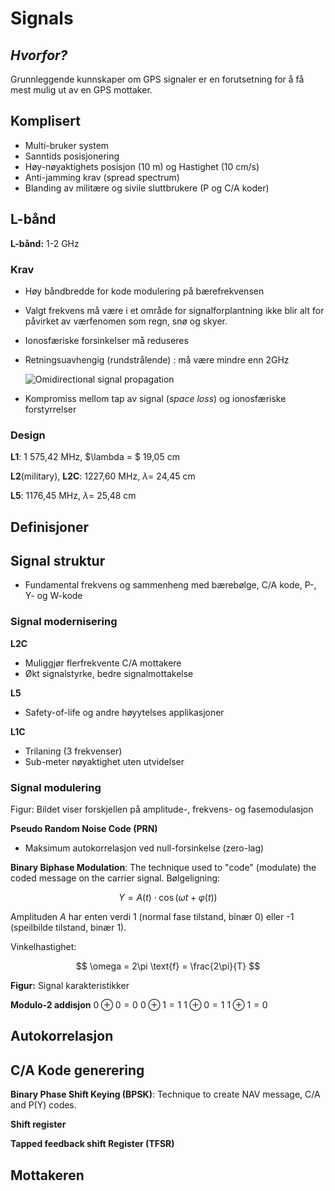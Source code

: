 # Signals

## _Hvorfor?_

Grunnleggende kunnskaper om GPS signaler er en forutsetning for å få mest mulig ut av en GPS mottaker.

## Komplisert

* Multi-bruker system
* Sanntids posisjonering
* Høy-nøyaktighets posisjon \(10 m\) og Hastighet \(10 cm/s\)
* Anti-jamming krav \(spread spectrum\)
* Blanding av militære og sivile sluttbrukere \(P og C/A koder\)

## L-bånd

**L-bånd:** 1-2 GHz

### Krav

* Høy båndbredde for kode modulering på bærefrekvensen
* Valgt frekvens må være i et område for signalforplantning ikke blir alt for påvirket av værfenomen som regn, snø og skyer.
* Ionosfæriske forsinkelser må reduseres
* Retningsuavhengig \(rundstrålende\) : må være mindre enn 2GHz

  ![Omidirectional signal propagation](https://upload.wikimedia.org/wikipedia/commons/a/a6/Dipole_xmting_antenna_animation_4_408x318x150ms.gif)

* Kompromiss mellom tap av signal \(_space loss_\) og ionosfæriske forstyrrelser

### Design

**L1**: 1 575,42 MHz, $\lambda = $ 19,05 cm

**L2**\(military\), **L2C**: 1227,60 MHz, $\lambda =$ 24,45 cm

**L5**: 1176,45 MHz, $\lambda =$ 25,48 cm

## Definisjoner

## Signal struktur

* Fundamental frekvens og sammenheng med bærebølge, C/A kode, P-, Y- og W-kode

### Signal modernisering

**L2C**

* Muliggjør flerfrekvente C/A mottakere
* Økt signalstyrke, bedre signalmottakelse

**L5**

* Safety-of-life og andre høyytelses applikasjoner

**L1C**

* Trilaning \(3 frekvenser\)
* Sub-meter nøyaktighet uten utvidelser

### Signal modulering

 Figur: Bildet viser forskjellen på amplitude-, frekvens- og fasemodulasjon

**Pseudo Random Noise Code \(PRN\)**

* Maksimum autokorrelasjon ved null-forsinkelse \(zero-lag\)

**Binary Biphase Modulation**: The technique used to "code" \(modulate\) the coded message on the carrier signal. Bølgeligning:

$$
Y = A(t)\cdot \cos(\omega t + \varphi(t))
$$

Amplituden $A$ har enten verdi 1 \(normal fase tilstand, binær 0\) eller -1 \(speilbilde tilstand, binær 1\).

Vinkelhastighet:

$$
\omega = 2\pi \text{f} = \frac{2\pi}{T}
$$

 **Figur:** Signal karakteristikker

**Modulo-2 addisjon** $0 \oplus 0 = 0$ $0\oplus 1 = 1$ $1\oplus 0 = 1$ $1\oplus 1 = 0$

## Autokorrelasjon

## C/A Kode generering

**Binary Phase Shift Keying \(BPSK\)**: Technique to create NAV message, C/A and P\(Y\) codes.

**Shift register**

**Tapped feedback shift Register \(TFSR\)** 

## Mottakeren

